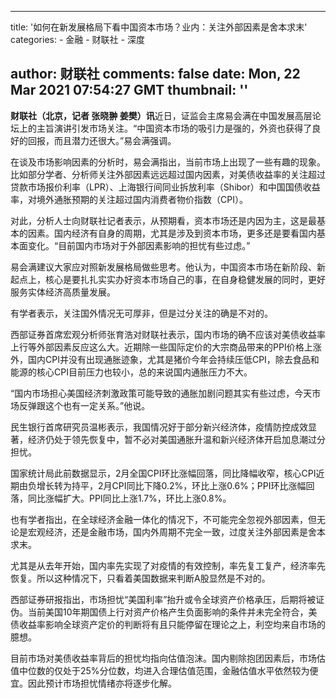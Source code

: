 
---
title: '如何在新发展格局下看中国资本市场？业内：关注外部因素是舍本求末'
categories: 
    - 金融
    - 财联社
    - 深度

author: 财联社
comments: false
date: Mon, 22 Mar 2021 07:54:27 GMT
thumbnail: ''
---

<div>   
<div class="m-b-10"><p><strong>财联社（北京，记者 张晓翀 姜樊）讯</strong>近日，证监会主席易会满在中国发展高层论坛上的主旨演讲引发市场关注。“中国资本市场的吸引力是强的，外资也获得了良好的回报，而且潜力还很大。”易会满强调。</p>
<p>在谈及市场影响因素的分析时，易会满指出，当前市场上出现了一些有趣的现象。比如部分学者、分析师关注外部因素远远超过国内因素，对美债收益率的关注超过贷款市场报价利率（LPR）、上海银行间同业拆放利率（Shibor）和中国国债收益率，对境外通胀预期的关注超过国内消费者物价指数（CPI）。</p>
<p>对此，分析人士向财联社记者表示，从预期看，资本市场还是内因为主，这是最基本的因素。国内经济有自身的周期，尤其是涉及到资本市场，更多还是要看国内基本面变化。“目前国内市场对于外部因素影响的担忧有些过虑。”</p>
<p>易会满建议大家应对照新发展格局做些思考。他认为，中国资本市场在新阶段、新起点上，核心是要扎扎实实办好资本市场自己的事，在自身稳健发展的同时，更好服务实体经济高质量发展。</p>
<p>有学者表示，关注国外情况无可厚非，但是过分关注的确是不对的。</p>
<p>西部证券首席宏观分析师张育浩对财联社表示，国内市场的确不应该对美债收益率上行等外部因素反应这么大。近期除一些国际定价的大宗商品带来的PPI价格上涨外，国内CPI并没有出现通胀迹象，尤其是猪价今年会持续压低CPI，除去食品和能源的核心CPI目前压力也较小，总的来说国内通胀压力不大。</p>
<p>“国内市场担心美国经济刺激政策可能导致的通胀加剧问题其实有些过虑，今天市场反弹跟这个也有一定关系。”他说。</p>
<p>民生银行首席研究员温彬表示，我国情况好于部分新兴经济体，疫情防控成效显著，经济仍处于领先恢复中，暂不必对美国通胀升温和新兴经济体开启加息潮过分担忧。</p>
<p>国家统计局此前数据显示，2月全国CPI环比涨幅回落，同比降幅收窄，核心CPI近期由负增长转为持平，2月CPI同比下降0.2%，环比上涨0.6%；PPI环比涨幅回落，同比涨幅扩大。PPI同比上涨1.7%，环比上涨0.8%。</p>
<p>也有学者指出，在全球经济金融一体化的情况下，不可能完全忽视外部因素，但无论是宏观经济，还是金融市场，国内外周期不完全一致，过度关注外部因素是舍本求末。</p>
<p>尤其是从去年开始，国内率先实现了对疫情的有效控制，率先复工复产，经济率先恢复。所以这种情况下，只看着美国数据来判断A股显然是不对的。</p>
<p>西部证券研报指出，市场担忧“美国利率”抬升或令全球资产价格承压，后期将被证伪。当前美国10年期国债上行对资产价格产生负面影响的条件并未完全符合，美债收益率影响全球资产定价的判断将有且只能停留在理论之上，利空均来自市场的臆想。</p>
<p>目前市场对美债收益率背后的担忧均指向估值泡沫。国内剔除抱团因素后，市场估值中位数的仅处于25%分位数，均进入合理估值范围，金融估值水平依然较为便宜。因此预计市场担忧情绪亦将逐步化解。</p></div>  
</div>
            
